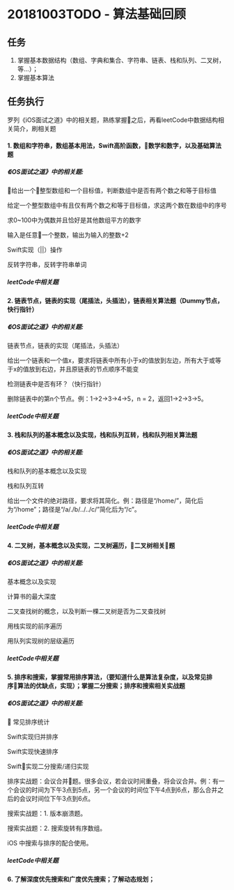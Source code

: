 
# 20181003TODO - 算法基础回顾

## 任务

1. 掌握基本数据结构（数组、字典和集合、字符串、链表、栈和队列、二叉树，等...）；
2. 掌握基本算法

## 任务执行

罗列《iOS面试之道》中的相关题，熟练掌握之后，再看leetCode中数据结构相关简介，刷相关题

#### 1. 数组和字符串，数组基本用法，Swift高阶函数，数学和数字，以及基础算法题

##### 《iOS面试之道》中的相关题:

给出一个整型数组和一个目标值，判断数组中是否有两个数之和等于目标值

给定一个整型数组中有且仅有两个数之和等于目标值，求这两个数在数组中的序号

求0~100中为偶数并且恰好是其他数组平方的数字

输入是任意一个整数，输出为输入的整数+2

Swift实现（||）操作

反转字符串，反转字符串单词

##### leetCode中相关题

#### 2. 链表节点，链表的实现（尾插法，头插法），链表相关算法题（Dummy节点，快行指针）

##### 《iOS面试之道》中的相关题:

链表节点，链表的实现（尾插法，头插法）

给出一个链表和一个值x，要求将链表中所有小于x的值放到左边，所有大于或等于x的值放到右边，并且原链表的节点顺序不能变

检测链表中是否有环？（快行指针）

删除链表中的第n个节点。例：1->2->3->4->5，n = 2，返回1->2->3->5。

##### leetCode中相关题

#### 3. 栈和队列的基本概念以及实现，栈和队列互转，栈和队列相关算法题

##### 《iOS面试之道》中的相关题:

栈和队列的基本概念以及实现

栈和队列互转

给出一个文件的绝对路径，要求将其简化。例：路径是“/home/”，简化后为“/home”；路径是“/a/./b/../../c/”简化后为“/c”。

##### leetCode中相关题


#### 4. 二叉树，基本概念以及实现，二叉树遍历，二叉树相关题

##### 《iOS面试之道》中的相关题:

基本概念以及实现

计算书的最大深度

二叉查找树的概念，以及判断一棵二叉树是否为二叉查找树

用栈实现的前序遍历

用队列实现树的层级遍历

##### leetCode中相关题

#### 5. 排序和搜索，掌握常用排序算法，（要知道什么是算法复杂度，以及常见排序算法的优缺点，实现）；掌握二分搜索；排序和搜索相关实战题

##### 《iOS面试之道》中的相关题:

常见排序统计

Swift实现归并排序

Swift实现快速排序

Swift实现二分搜索/递归实现

排序实战题：会议合并题。很多会议，若会议时间重叠，将会议合并。例：有一个会议的时间为下午3点到5点，另一个会议的时间位下午4点到6点，那么合并之后的会议时间位下午3点到6点。

搜索实战题：1. 版本崩溃题。

搜索实战题：2. 搜索旋转有序数组。

iOS 中搜索与排序的配合使用。

##### leetCode中相关题

#### 6. 了解深度优先搜索和广度优先搜索；了解动态规划；
